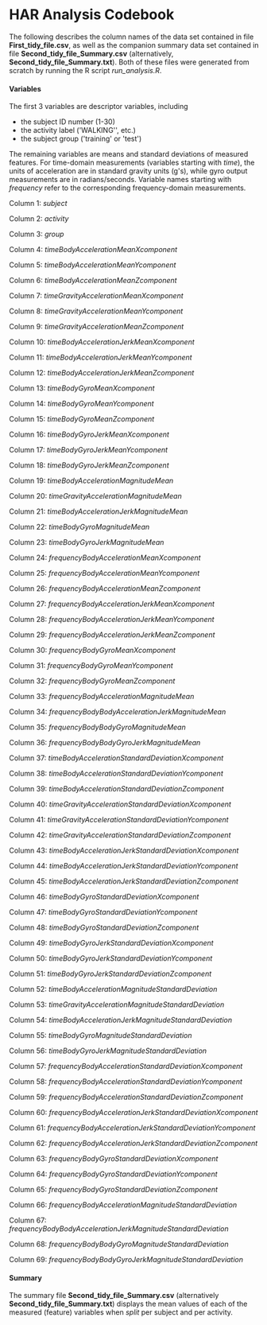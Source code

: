 # HAR Analysis Codebook

The following describes the column names of the data set contained in file **First_tidy_file.csv**, as well as the companion summary data set contained in file **Second_tidy_file_Summary.csv** (alternatively, **Second_tidy_file_Summary.txt**). Both of these files were generated from scratch by running the R script *run_analysis.R*.

#### Variables ####

The first 3 variables are descriptor variables, including

- the subject ID number (1-30)
- the activity label ('WALKING'', etc.)
- the subject group ('training' or 'test')

The remaining variables are means and standard deviations of measured features. For time-domain measurements (variables starting with *time*), the units of acceleration are in standard gravity units (g's), while gyro output measurements are in radians/seconds.  Variable names starting with *frequency* refer to the corresponding frequency-domain measurements.

Column 1:  *subject*

Column 2:  *activity*

Column 3:  *group*

Column 4:  *timeBodyAccelerationMeanXcomponent*

Column 5:  *timeBodyAccelerationMeanYcomponent*

Column 6:  *timeBodyAccelerationMeanZcomponent*

Column 7:  *timeGravityAccelerationMeanXcomponent*

Column 8:  *timeGravityAccelerationMeanYcomponent*

Column 9:  *timeGravityAccelerationMeanZcomponent*

Column 10:  *timeBodyAccelerationJerkMeanXcomponent*

Column 11:  *timeBodyAccelerationJerkMeanYcomponent*

Column 12:  *timeBodyAccelerationJerkMeanZcomponent*

Column 13:  *timeBodyGyroMeanXcomponent*

Column 14:  *timeBodyGyroMeanYcomponent*

Column 15:  *timeBodyGyroMeanZcomponent*

Column 16:  *timeBodyGyroJerkMeanXcomponent*

Column 17:  *timeBodyGyroJerkMeanYcomponent*

Column 18:  *timeBodyGyroJerkMeanZcomponent*

Column 19:  *timeBodyAccelerationMagnitudeMean*

Column 20:  *timeGravityAccelerationMagnitudeMean*

Column 21:  *timeBodyAccelerationJerkMagnitudeMean*

Column 22:  *timeBodyGyroMagnitudeMean*

Column 23:  *timeBodyGyroJerkMagnitudeMean*

Column 24:  *frequencyBodyAccelerationMeanXcomponent*

Column 25:  *frequencyBodyAccelerationMeanYcomponent*

Column 26:  *frequencyBodyAccelerationMeanZcomponent*

Column 27:  *frequencyBodyAccelerationJerkMeanXcomponent*

Column 28:  *frequencyBodyAccelerationJerkMeanYcomponent*

Column 29:  *frequencyBodyAccelerationJerkMeanZcomponent*

Column 30:  *frequencyBodyGyroMeanXcomponent*

Column 31:  *frequencyBodyGyroMeanYcomponent*

Column 32:  *frequencyBodyGyroMeanZcomponent*

Column 33:  *frequencyBodyAccelerationMagnitudeMean*

Column 34:  *frequencyBodyBodyAccelerationJerkMagnitudeMean*

Column 35:  *frequencyBodyBodyGyroMagnitudeMean*

Column 36:  *frequencyBodyBodyGyroJerkMagnitudeMean*

Column 37:  *timeBodyAccelerationStandardDeviationXcomponent*

Column 38:  *timeBodyAccelerationStandardDeviationYcomponent*

Column 39:  *timeBodyAccelerationStandardDeviationZcomponent*

Column 40:  *timeGravityAccelerationStandardDeviationXcomponent*

Column 41:  *timeGravityAccelerationStandardDeviationYcomponent*

Column 42:  *timeGravityAccelerationStandardDeviationZcomponent*

Column 43:  *timeBodyAccelerationJerkStandardDeviationXcomponent*

Column 44:  *timeBodyAccelerationJerkStandardDeviationYcomponent*

Column 45:  *timeBodyAccelerationJerkStandardDeviationZcomponent*

Column 46:  *timeBodyGyroStandardDeviationXcomponent*

Column 47:  *timeBodyGyroStandardDeviationYcomponent*

Column 48:  *timeBodyGyroStandardDeviationZcomponent*

Column 49:  *timeBodyGyroJerkStandardDeviationXcomponent*

Column 50:  *timeBodyGyroJerkStandardDeviationYcomponent*

Column 51:  *timeBodyGyroJerkStandardDeviationZcomponent*

Column 52:  *timeBodyAccelerationMagnitudeStandardDeviation*

Column 53:  *timeGravityAccelerationMagnitudeStandardDeviation*

Column 54:  *timeBodyAccelerationJerkMagnitudeStandardDeviation*

Column 55:  *timeBodyGyroMagnitudeStandardDeviation*

Column 56:  *timeBodyGyroJerkMagnitudeStandardDeviation*

Column 57:  *frequencyBodyAccelerationStandardDeviationXcomponent*

Column 58:  *frequencyBodyAccelerationStandardDeviationYcomponent*

Column 59:  *frequencyBodyAccelerationStandardDeviationZcomponent*

Column 60:  *frequencyBodyAccelerationJerkStandardDeviationXcomponent*

Column 61:  *frequencyBodyAccelerationJerkStandardDeviationYcomponent*

Column 62:  *frequencyBodyAccelerationJerkStandardDeviationZcomponent*

Column 63:  *frequencyBodyGyroStandardDeviationXcomponent*

Column 64:  *frequencyBodyGyroStandardDeviationYcomponent*

Column 65:  *frequencyBodyGyroStandardDeviationZcomponent*

Column 66:  *frequencyBodyAccelerationMagnitudeStandardDeviation*

Column 67:  *frequencyBodyBodyAccelerationJerkMagnitudeStandardDeviation*

Column 68:  *frequencyBodyBodyGyroMagnitudeStandardDeviation*

Column 69:  *frequencyBodyBodyGyroJerkMagnitudeStandardDeviation*

#### Summary ####

The summary file **Second_tidy_file_Summary.csv** (alternatively **Second_tidy_file_Summary.txt**) displays the mean values of each of the measured (feature) variables when *split* per subject and per activity.

